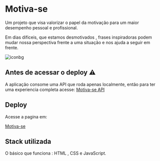 
# Motiva-se

Um projeto que visa valorizar o papel da motivação para um maior desempenho pessoal e profissional.

Em dias dificeis, que estamos desmotivados , frases inspiradoras podem mudar nossa perspectiva frente a uma situação e nos ajuda a seguir em frente.

![iconbg](https://github.com/user-attachments/assets/57f8b892-b447-4466-8099-1b2aaf61e82f)


## Antes de acessar o deploy ⚠️
A aplicação consome uma API que roda apenas localmente, então para ter uma experiencia completa acesse: [Motiva-se API](https://github.com/Matheus-Nardi/motivaSe-API/blob/main/README.md)


## Deploy

Acesse a pagina em:

[Motiva-se](https://matheus-nardi.github.io/motivaSe-front/)


## Stack utilizada

O básico que funciona :  HTML , CSS e JavaScript.



